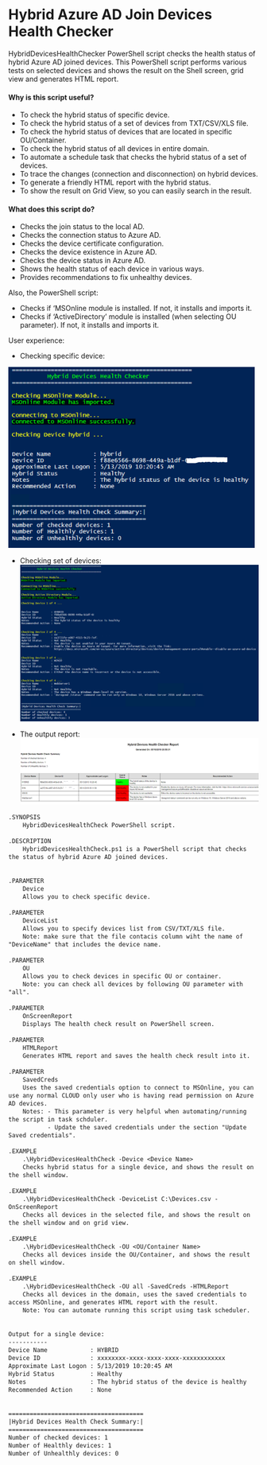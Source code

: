 # Hybrid Azure AD Join Devices Health Checker
HybridDevicesHealthChecker PowerShell script checks the health status of hybrid Azure AD joined devices. This PowerShell script performs various tests on selected devices and shows the result on the Shell screen, grid view and generates HTML report.

#### Why is this script useful?
  - To check the hybrid status of specific device.
  - To check the hybrid status of a set of devices from TXT/CSV/XLS file.
  - To check the hybrid status of devices that are located in specific OU/Container.
  - To check the hybrid status of all devices in entire domain.
  - To automate a schedule task that checks the hybrid status of a set of devices.
  - To trace the changes (connection and disconnection) on hybrid devices.
  - To generate a friendly HTML report with the hybrid status.
  - To show the result on Grid View, so you can easily search in the result.


#### What does this script do?
  - Checks the join status to the local AD.
  - Checks the connection status to Azure AD.
  - Checks the device certificate configuration.
  - Checks the device existence in Azure AD.
  - Checks the device status in Azure AD.
  - Shows the health status of each device in various ways.
  - Provides recommendations to fix unhealthy devices.
 
 Also, the PowerShell script:
  - Checks if ‘MSOnline module is installed. If not, it installs and imports it.
  - Checks if ‘ActiveDirectory’ module is installed (when selecting OU parameter). If not, it installs and imports it.
 
User experience:

- Checking specific device: 

![Hybrid](https://github.com/mzmaili/HybridDevicesHealthChecker/blob/master/hybrid.PNG)

- Checking set of devices: 
![Check Devices](https://github.com/mzmaili/HybridDevicesHealthChecker/blob/master/Capture.PNG)

- The output report: 
![HTMLReport](https://github.com/mzmaili/HybridDevicesHealthChecker/blob/master/HTMLReport.PNG)

```azurepowershell
.SYNOPSIS 
    HybridDevicesHealthCheck PowerShell script. 
 
.DESCRIPTION 
    HybridDevicesHealthCheck.ps1 is a PowerShell script that checks the status of hybrid Azure AD joined devices. 
 
 
.PARAMETER 
    Device 
    Allows you to check specific device. 
 
.PARAMETER 
    DeviceList 
    Allows you to specify devices list from CSV/TXT/XLS file. 
    Note: make sure that the file contacis column wiht the name of "DeviceName" that includes the device name. 
 
.PARAMETER 
    OU 
    Allows you to check devices in specific OU or container. 
    Note: you can check all devices by following OU parameter with "all". 
 
.PARAMETER 
    OnScreenReport 
    Displays The health check result on PowerShell screen. 
 
.PARAMETER 
    HTMLReport 
    Generates HTML report and saves the health check result into it. 
 
.PARAMETER 
    SavedCreds 
    Uses the saved credentials option to connect to MSOnline, you can use any normal CLOUD only user who is having read permission on Azure AD devices. 
    Notes: - This parameter is very helpful when automating/running the script in task schduler. 
           - Update the saved credentials under the section "Update Saved credentials". 
 
.EXAMPLE 
    .\HybridDevicesHealthCheck -Device <Device Name> 
    Checks hybrid status for a single device, and shows the result on the shell window. 
 
.EXAMPLE 
    .\HybridDevicesHealthCheck -DeviceList C:\Devices.csv -OnScreenReport 
    Checks all devices in the selected file, and shows the result on the shell window and on grid view. 
 
.EXAMPLE 
    .\HybridDevicesHealthCheck -OU <OU/Container Name> 
    Checks all devices inside the OU/Container, and shows the result on shell window. 
 
.EXAMPLE 
    .\HybridDevicesHealthCheck -OU all -SavedCreds -HTMLReport 
    Checks all devices in the domain, uses the saved credentials to access MSOnline, and generates HTML report with the result. 
    Note: You can automate running this script using task scheduler. 
 
 
Output for a single device: 
----------- 
Device Name            : HYBRID 
Device ID              : xxxxxxxx-xxxx-xxxx-xxxx-xxxxxxxxxxxx 
Approximate Last Logon : 5/13/2019 10:20:45 AM 
Hybrid Status          : Healthy 
Notes                  : The hybrid status of the device is healthy 
Recommended Action     : None 
 
 
====================================== 
|Hybrid Devices Health Check Summary:| 
====================================== 
Number of checked devices: 1 
Number of Healthly devices: 1 
Number of Unhealthly devices: 0
```
